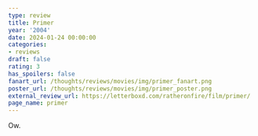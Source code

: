 ```yaml
---
type: review
title: Primer
year: '2004'
date: 2024-01-24 00:00:00
categories:
- reviews
draft: false
rating: 3
has_spoilers: false
fanart_url: /thoughts/reviews/movies/img/primer_fanart.png
poster_url: /thoughts/reviews/movies/img/primer_poster.png
external_review_url: https://letterboxd.com/ratheronfire/film/primer/
page_name: primer
---
```


Ow.

